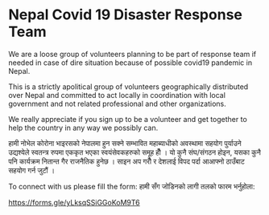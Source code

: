 # Nepal Covid 19 Disaster Response Team

We are a loose group of volunteers planning to be part of response team if needed in case of dire situation because of 
possible covid19 pandemic in Nepal. 

This is a strictly apolitical group of volunteers geographically distributed over Nepal and committed to act locally in 
coordination with local government and not related professional and other organizations. 

We really appreciate if you sign up to be a volunteer and get together to help the country in any way we possibly can. 

हामी नोभेल कोरोना भाइरसको नेपालमा हुन सक्ने सम्भावित महाब्याधीको अवस्थामा सहयोग पुर्याउने उद्यश्येले स्वतन्त्र रुपमा एककृत भएका स्वयंसेवकहरुको समूह हौँ । 
यो कुनै संघ/संगठन होइन, यसका कुनै पनि कार्यक्रम नितान्त गैर राजनैतिक हुनेछ । साइन अप गरौँ र देशलाई विपद पर्दा आआफ्नो ठाउँबाट सहयोग गर्न जुटौं ।


To connect with us please fill the form:
हामी सँग जोडिनको लागी तलको फारम भर्नुहोला:

https://forms.gle/yLksqSSiGGoKoM9T6
